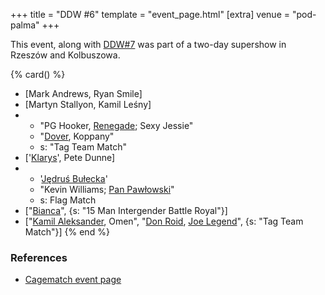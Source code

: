+++
title = "DDW #6"
template = "event_page.html"
[extra]
venue = "pod-palma"
+++

This event, along with [DDW#7](@/e/ddw/2012-03-10-ddw-7.md) was part of a two-day supershow in Rzeszów and Kolbuszowa.

{% card() %}
- [Mark Andrews, Ryan Smile]
- [Martyn Stallyon, Kamil Leśny]
- - "PG Hooker, [Renegade](@/w/renegade.md); Sexy Jessie"
  - "[Dover](@/w/dover.md), Koppany"
  - s: "Tag Team Match"
- ['[Klarys](@/w/klarys.md)', Pete Dunne]
- - '[Jędruś Bułecka](@/w/jedrus-bulecka.md)'
  - "Kevin Williams; [Pan Pawłowski](@/w/pan-pawlowski.md)"
  - s: Flag Match
- ["[Bianca](@/w/bianca.md)", {s: "15 Man Intergender Battle Royal"}]
- ["[Kamil Aleksander](@/w/kamil-aleksander.md), Omen", "[Don Roid](@/w/don-roid.md),
    [Joe Legend](@/w/joe-legend.md)", {s: "Tag Team Match"}]
{% end %}

### References

* [Cagematch event page](https://www.cagematch.net/?id=1&nr=76760)
